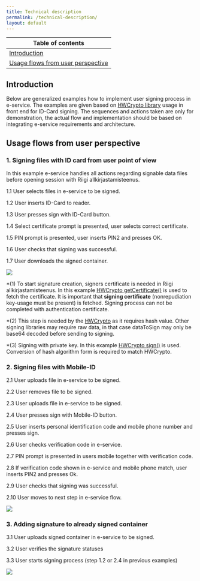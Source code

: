 ```yaml
---
title: Technical description
permalink: /technical-description/
layout: default
---
```

| Table of contents |
|-------------------|
|[Introduction](#introduction)|
|[Usage flows from user perspective](#Usage-flows-from-user-perspective)|


## Introduction

Below are generalized examples how to implement user signing process in e-service. The examples are given based on [HWCrypto library](https://github.com/hwcrypto/hwcrypto.js)
usage in front end for ID-Card signing. The sequences and actions taken are only for demonstration, the actual flow and implementation should be based on integrating e-service
requirements and architecture.

## Usage flows from user perspective

### 1. Signing files with ID card from user point of view

In this example e-service handles all actions regarding signable data files before opening session with Riigi allkirjastamisteenus.

1.1 User selects files in e-service to be signed.

1.2 User inserts ID-Card to reader.

1.3 User presses sign with ID-Card button.

1.4 Select certificate prompt is presented, user selects correct certificate.

1.5 PIN prompt is presented, user inserts PIN2 and presses OK.

1.6 User checks that signing was successful.

1.7 User downloads the signed container.

![](../img/ID_card_flow.png)

*(1) To start signature creation, signers certificate is needed in Riigi allkirjastamisteenus. In this example [HWCrypto getCertificate()](https://github.com/hwcrypto/hwcrypto.js/wiki/APIv2#getcertificate) is used to fetch the certificate.
It is important that **signing certificate** (nonrepudiation key-usage must be present) is fetched. Signing process can not be completed with authentication certificate. 

*(2) This step is needed by the [HWCrypto](https://github.com/hwcrypto/hwcrypto.js/wiki/APIv2#sign) as it requires hash value. Other signing libraries may require raw data, in that case dataToSign may only be base64 decoded
before sending to signing.

*(3) Signing with private key. In this example [HWCrypto sign()](https://github.com/hwcrypto/hwcrypto.js/wiki/APIv2#sign) is used. Conversion of hash algorithm form is required to match HWCrypto. 


### 2. Signing files with Mobile-ID

2.1 User uploads file in e-service to be signed.

2.2 User removes file to be signed.

2.3 User uploads file in e-service to be signed.

2.4 User presses sign with Mobile-ID button.

2.5 User inserts personal identification code and mobile phone number and presses sign.

2.6 User checks verification code in e-service.

2.7 PIN prompt is presented in users mobile together with verification code.

2.8 If verification code shown in e-service and mobile phone match, user inserts PIN2 and presses Ok.

2.9 User checks that signing was successful.

2.10 User moves to next step in e-service flow.

![](../img/MID_flow.png)


### 3. Adding signature to already signed container

3.1 User uploads signed container in e-service to be signed.

3.2 User verifies the signature statuses

3.3 User starts signing process (step 1.2 or 2.4 in previous examples)

![](../img/Add_signature_flow.png)
